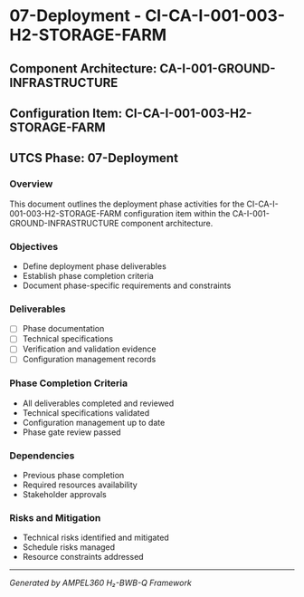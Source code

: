 # 07-Deployment - CI-CA-I-001-003-H2-STORAGE-FARM

## Component Architecture: CA-I-001-GROUND-INFRASTRUCTURE
## Configuration Item: CI-CA-I-001-003-H2-STORAGE-FARM
## UTCS Phase: 07-Deployment

### Overview
This document outlines the deployment phase activities for the CI-CA-I-001-003-H2-STORAGE-FARM configuration item within the CA-I-001-GROUND-INFRASTRUCTURE component architecture.

### Objectives
- Define deployment phase deliverables
- Establish phase completion criteria
- Document phase-specific requirements and constraints

### Deliverables
- [ ] Phase documentation
- [ ] Technical specifications
- [ ] Verification and validation evidence
- [ ] Configuration management records

### Phase Completion Criteria
- All deliverables completed and reviewed
- Technical specifications validated
- Configuration management up to date
- Phase gate review passed

### Dependencies
- Previous phase completion
- Required resources availability
- Stakeholder approvals

### Risks and Mitigation
- Technical risks identified and mitigated
- Schedule risks managed
- Resource constraints addressed

---
*Generated by AMPEL360 H₂-BWB-Q Framework*
